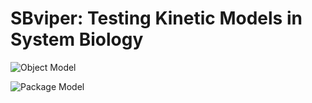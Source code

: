 # SBviper: Testing Kinetic Models in System Biology

![Object Model](https://github.com/sys-bio/SBviper/blob/master/object_model.png)

![Package Model](https://github.com/sys-bio/SBviper/blob/master/package_model.png)